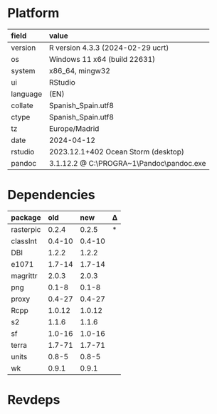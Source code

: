 # Platform

|field    |value                                    |
|:--------|:----------------------------------------|
|version  |R version 4.3.3 (2024-02-29 ucrt)        |
|os       |Windows 11 x64 (build 22631)             |
|system   |x86_64, mingw32                          |
|ui       |RStudio                                  |
|language |(EN)                                     |
|collate  |Spanish_Spain.utf8                       |
|ctype    |Spanish_Spain.utf8                       |
|tz       |Europe/Madrid                            |
|date     |2024-04-12                               |
|rstudio  |2023.12.1+402 Ocean Storm (desktop)      |
|pandoc   |3.1.12.2 @ C:\PROGRA~1\Pandoc\pandoc.exe |

# Dependencies

|package   |old    |new    |Δ  |
|:---------|:------|:------|:--|
|rasterpic |0.2.4  |0.2.5  |*  |
|classInt  |0.4-10 |0.4-10 |   |
|DBI       |1.2.2  |1.2.2  |   |
|e1071     |1.7-14 |1.7-14 |   |
|magrittr  |2.0.3  |2.0.3  |   |
|png       |0.1-8  |0.1-8  |   |
|proxy     |0.4-27 |0.4-27 |   |
|Rcpp      |1.0.12 |1.0.12 |   |
|s2        |1.1.6  |1.1.6  |   |
|sf        |1.0-16 |1.0-16 |   |
|terra     |1.7-71 |1.7-71 |   |
|units     |0.8-5  |0.8-5  |   |
|wk        |0.9.1  |0.9.1  |   |

# Revdeps

